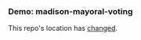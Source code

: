 ### Demo: madison-mayoral-voting

This repo's location has [changed](https://github.com/chrislkeller/projects.chrislkeller.com/tree/master/demos/madison-mayoral-voting).
